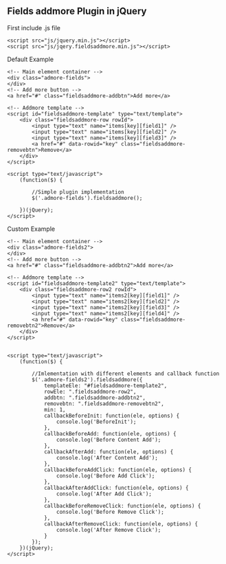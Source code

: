 ## Fields addmore Plugin in jQuery


First include .js file

    <script src="js/jquery.min.js"></script>
    <script src="js/jqery.fieldsaddmore.min.js"></script>



Default Example

    <!-- Main element container -->
    <div class="admore-fields">
    </div>
    <!-- Add more button -->
    <a href="#" class="fieldsaddmore-addbtn">Add more</a>

    <!-- Addmore template -->
    <script id="fieldsaddmore-template" type="text/template">
        <div class="fieldsaddmore-row rowId">
            <input type="text" name="items[key][field1]" />
            <input type="text" name="items[key][field2]" />
            <input type="text" name="items[key][field3]" />
            <a href="#" data-rowid="key" class="fieldsaddmore-removebtn">Remove</a>
        </div>
    </script>

    <script type="text/javascript">
        (function($) {

            //Simple plugin implementation
            $('.admore-fields').fieldsaddmore();

        })(jQuery);
    </script>

Custom Example


    <!-- Main element container -->
    <div class="admore-fields2">
    </div>
    <!-- Add more button -->
    <a href="#" class="fieldsaddmore-addbtn2">Add more</a>

    <!-- Addmore template -->
    <script id="fieldsaddmore-template2" type="text/template">
        <div class="fieldsaddmore-row2 rowId">
            <input type="text" name="items2[key][field1]" />
            <input type="text" name="items2[key][field2]" />
            <input type="text" name="items2[key][field3]" />
            <input type="text" name="items2[key][field4]" />
            <a href="#" data-rowid="key" class="fieldsaddmore-removebtn2">Remove</a>
        </div>
    </script>


    <script type="text/javascript">
        (function($) {

            //Imlementation with different elements and callback function
            $('.admore-fields2').fieldsaddmore({
                templateEle: "#fieldsaddmore-template2",
                rowEle: ".fieldsaddmore-row2",
                addbtn: ".fieldsaddmore-addbtn2",
                removebtn: ".fieldsaddmore-removebtn2",
                min: 1,
                callbackBeforeInit: function(ele, options) {
                    console.log('BeforeInit');
                },
                callbackBeforeAdd: function(ele, options) {
                    console.log('Before Content Add');
                },
                callbackAfterAdd: function(ele, options) {
                    console.log('After Content Add');
                },
                callbackBeforeAddClick: function(ele, options) {
                    console.log('Before Add Click');
                },
                callbackAfterAddClick: function(ele, options) {
                    console.log('After Add Click');
                },
                callbackBeforeRemoveClick: function(ele, options) {
                    console.log('Before Remove Click');
                },
                callbackAfterRemoveClick: function(ele, options) {
                    console.log('After Remove Click');
                }
            });
        })(jQuery);
    </script>
